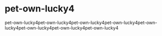 # pet-own-lucky4
pet-own-lucky4pet-own-lucky4pet-own-lucky4pet-own-lucky4pet-own-lucky4pet-own-lucky4pet-own-lucky4pet-own-lucky4
